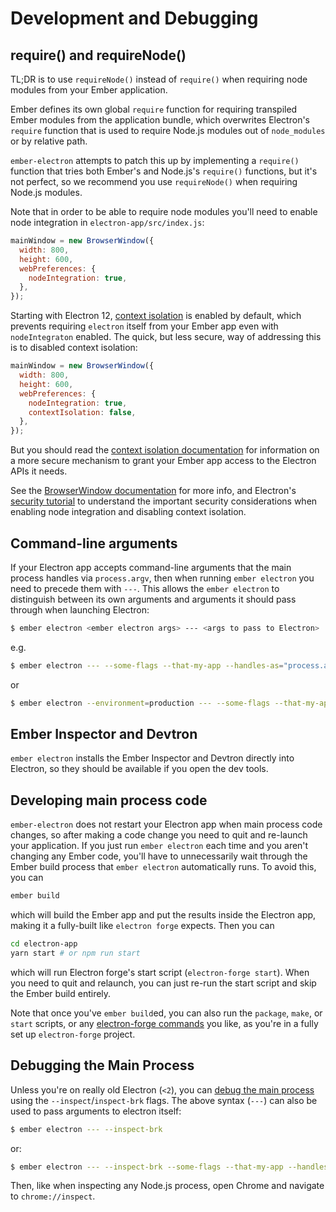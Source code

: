 # Development and Debugging

## require() and requireNode()

TL;DR is to use `requireNode()` instead of `require()` when requiring node modules from your Ember application.

Ember defines its own global `require` function for requiring transpiled Ember modules from the application bundle, which overwrites Electron's `require` function that is used to require Node.js modules out of `node_modules` or by relative path.

`ember-electron` attempts to patch this up by implementing a `require()` function that tries both Ember's and Node.js's `require()` functions, but it's not perfect, so we recommend you use `requireNode()` when requiring Node.js modules.

Note that in order to be able to require node modules you'll need to enable node integration in `electron-app/src/index.js`:

```javascript
mainWindow = new BrowserWindow({
  width: 800,
  height: 600,
  webPreferences: {
    nodeIntegration: true,
  },
});
```

Starting with Electron 12, [context isolation](https://www.electronjs.org/docs/tutorial/context-isolation) is enabled by default, which prevents requiring `electron` itself from your Ember app even with `nodeIntegraton` enabled. The quick, but less secure, way of addressing this is to disabled context isolation:

```javascript
mainWindow = new BrowserWindow({
  width: 800,
  height: 600,
  webPreferences: {
    nodeIntegration: true,
    contextIsolation: false,
  },
});
```

But you should read the [context isolation documentation](https://www.electronjs.org/docs/tutorial/context-isolation) for information on a more secure mechanism to grant your Ember app access to the Electron APIs it needs.

See the [BrowserWindow documentation](https://www.electronjs.org/docs/api/browser-window) for more info, and Electron's [security tutorial](https://www.electronjs.org/docs/tutorial/security) to understand the important security considerations when enabling node integration and disabling context isolation.

## Command-line arguments

If your Electron app accepts command-line arguments that the main process handles via `process.argv`, then when running `ember electron` you need to precede them with `---`. This allows the `ember electron` to distinguish between its own arguments and arguments it should pass through when launching Electron:

```sh
$ ember electron <ember electron args> --- <args to pass to Electron>
```

e.g.

```sh
$ ember electron --- --some-flags --that-my-app --handles-as="process.argv"
```

or

```sh
$ ember electron --environment=production --- --some-flags --that-my-app --handles-as="process.argv"
```

## Ember Inspector and Devtron

`ember electron` installs the Ember Inspector and Devtron directly into Electron, so they should be available if you open the dev tools.

## Developing main process code

`ember-electron` does not restart your Electron app when main process code changes, so after making a code change you need to quit and re-launch your application. If you just run `ember electron` each time and you aren't changing any Ember code, you'll have to unnecessarily wait through the Ember build process that `ember electron` automatically runs. To avoid this, you can

```sh
ember build
```

which will build the Ember app and put the results inside the Electron app, making it a fully-built like `electron forge` expects. Then you can

```sh
cd electron-app
yarn start # or npm run start
```

which will run Electron forge's start script (`electron-forge start`). When you need to quit and relaunch, you can just re-run the start script and skip the Ember build entirely.

Note that once you've `ember build`ed, you can also run the `package`, `make`, or `start` scripts, or any [electron-forge commands](https://www.electronforge.io/cli#commands) you like, as you're in a fully set up `electron-forge` project.

## Debugging the Main Process

Unless you're on really old Electron (`<2`), you can [debug the main process](https://electron.atom.io/docs/tutorial/debugging-main-process/) using the `--inspect`/`inspect-brk` flags. The above syntax (`---`) can also be used to pass arguments to electron itself:

```sh
$ ember electron --- --inspect-brk
```

or:

```sh
$ ember electron --- --inspect-brk --some-flags --that-my-app --handles-as="process.argv"
```

Then, like when inspecting any Node.js process, open Chrome and navigate to `chrome://inspect`.
